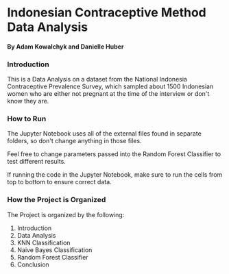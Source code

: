# Indonesian Contraceptive Method Data Analysis
#### By Adam Kowalchyk and Danielle Huber

### Introduction
This is a Data Analysis on a dataset from the National Indonesia Contraceptive Prevalence Survey, which sampled about 1500 Indonesian women who are either not pregnant at the time of the interview or don't know they are.
### How to Run
The Jupyter Notebook uses all of the external files found in separate folders, so don't change anything in those files. 

Feel free to change parameters passed into the Random Forest Classifier to test different results.

If running the code in the Jupyter Notebook, make sure to run the cells from top to bottom to ensure correct data.
### How the Project is Organized
The Project is organized by the following:
1. Introduction
1. Data Analysis
1. KNN Classification
1. Naive Bayes Classification
1. Random Forest Classifier
1. Conclusion

